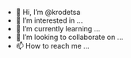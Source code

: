 - 👋 Hi, I’m @krodetsa
- 👀 I’m interested in ...
- 🌱 I’m currently learning ...
- 💞️ I’m looking to collaborate on ...
- 📫 How to reach me ...

<!---
krodetsa/krodetsa is a ✨ special ✨ repository because its `README.md` (this file) appears on your GitHub profile.
You can click the Preview link to take a look at your changes.
--->
